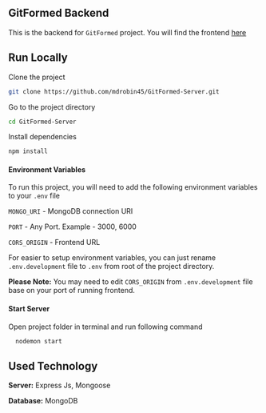 ## GitFormed Backend

This is the backend for `GitFormed` project. You will find the frontend [here](https://github.com/mdrobin45/GitFormed-Client)

## Run Locally

Clone the project

```bash
git clone https://github.com/mdrobin45/GitFormed-Server.git
```

Go to the project directory

```bash
cd GitFormed-Server
```

Install dependencies

```bash
npm install
```

#### Environment Variables

To run this project, you will need to add the following environment variables to your `.env` file

`MONGO_URI` - MongoDB connection URI

`PORT` - Any Port. Example - 3000, 6000

`CORS_ORIGIN` - Frontend URL

For easier to setup environment variables, you can just rename `.env.development` file to `.env` from root of the project directory.

**Please Note:** You may need to edit `CORS_ORIGIN` from `.env.development` file base on your port of running frontend.

#### Start Server

Open project folder in terminal and run following command

```bash
  nodemon start
```

## Used Technology

**Server:** Express Js, Mongoose

**Database:** MongoDB
